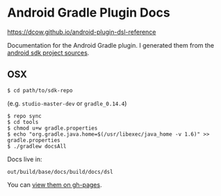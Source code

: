 # Android Gradle Plugin Docs

https://dcow.github.io/android-plugin-dsl-reference

Documentation for the Android Gradle plugin. I generated them from the
[android sdk project sources](http://tools.android.com/build).

## OSX

    $ cd path/to/sdk-repo

(e.g. `studio-master-dev` or `gradle_0.14.4`)

    $ repo sync
    $ cd tools
    $ chmod u+w gradle.properties
    $ echo "org.gradle.java.home=$(/usr/libexec/java_home -v 1.6)" >> gradle.properties
    $ ./gradlew docsAll

Docs live in:

    out/build/base/docs/build/docs/dsl

You can [view them on gh-pages](https://dcow.github.io/android-gradle-plugin-docs).
